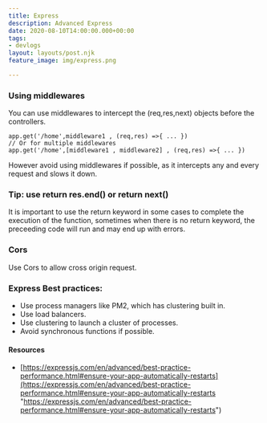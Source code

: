 ```yaml
---
title: Express
description: Advanced Express
date: 2020-08-10T14:00:00.000+00:00
tags:
- devlogs
layout: layouts/post.njk
feature_image: img/express.png

---
```

### Using middlewares

You can use middlewares to intercept the (req,res,next) objects before the controllers.

    app.get('/home',middleware1 , (req,res) =>{ ... })
    // Or for multiple middlewares
    app.get('/home',[middleware1 , middleware2] , (req,res) =>{ ... })

However avoid using middlewares if possible, as it intercepts any and every request and slows it down.

### Tip: use return res.end() or return next()

It is important to use the return keyword in some cases to complete the execution of the function, sometimes when there is no return keyword, the preceeding code will run and may end up with errors.

### Cors

Use Cors to allow cross origin request.

### Express Best practices:

* Use process managers like PM2, which has clustering built in.
* Use load balancers.
* Use clustering to launch a cluster of processes.
* Avoid synchronous functions if possible.

#### Resources

* [https://expressjs.com/en/advanced/best-practice-performance.html#ensure-your-app-automatically-restarts](https://expressjs.com/en/advanced/best-practice-performance.html#ensure-your-app-automatically-restarts "https://expressjs.com/en/advanced/best-practice-performance.html#ensure-your-app-automatically-restarts")